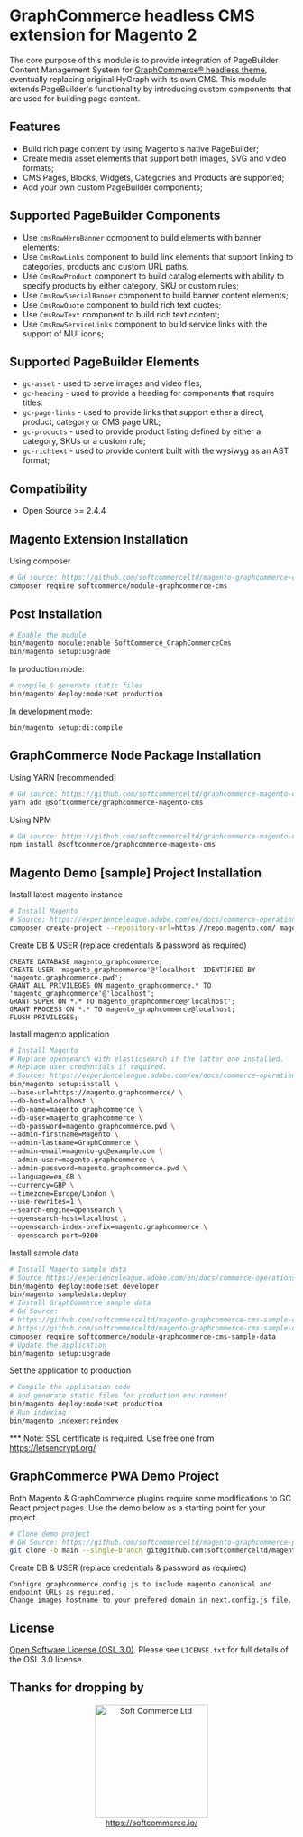 # GraphCommerce headless CMS extension for Magento 2
The core purpose of this module is to provide integration of PageBuilder Content Management System for [GraphCommerce® headless theme](https://www.graphcommerce.org/), eventually replacing original HyGraph with its own CMS.
This module extends PageBuilder's functionality by introducing custom components that are used for building page content.

## Features
- Build rich page content by using Magento's native PageBuilder;
- Create media asset elements that support both images, SVG and video formats;
- CMS Pages, Blocks, Widgets, Categories and Products are supported;
- Add your own custom PageBuilder components;

## Supported PageBuilder Components
- Use `cmsRowHeroBanner` component to build elements with banner elements;
- Use `CmsRowLinks` component to build link elements that support linking to categories, products and custom URL paths. 
- Use `CmsRowProduct` component to build catalog elements with ability to specify products by either category, SKU or custom rules;
- Use `CmsRowSpecialBanner` component to build banner content elements;
- Use `CmsRowQuote` component to build rich text quotes;
- Use `CmsRowText` component to build rich text content;
- Use `CmsRowServiceLinks` component to build service links with the support of MUI icons;

## Supported PageBuilder Elements
- `gc-asset` - used to serve images and video files;
- `gc-heading` - used to provide a heading for components that require titles.
- `gc-page-links` - used to provide links that support either a direct, product, category or CMS page URL;
- `gc-products` - used to provide product listing defined by either a category, SKUs or a custom rule;
- `gc-richtext` - used to provide content built with the wysiwyg as an AST format;

## Compatibility
- Open Source >= 2.4.4

## Magento Extension Installation
Using composer

```sh
# GH source: https://github.com/softcommerceltd/magento-graphcommerce-cms
composer require softcommerce/module-graphcommerce-cms
```

## Post Installation

```sh
# Enable the module
bin/magento module:enable SoftCommerce_GraphCommerceCms
bin/magento setup:upgrade
```

In production mode:
```sh
# compile & generate static files
bin/magento deploy:mode:set production
```

In development mode:
```
bin/magento setup:di:compile
```

## GraphCommerce Node Package Installation
Using YARN [recommended]

```sh
# GH source: https://github.com/softcommerceltd/graphcommerce-magento-cms
yarn add @softcommerce/graphcommerce-magento-cms
```
Using NPM

```sh
# GH source: https://github.com/softcommerceltd/graphcommerce-magento-cms
npm install @softcommerce/graphcommerce-magento-cms
```

## Magento Demo [sample] Project Installation

Install latest magento instance

```sh
# Install Magento
# Source: https://experienceleague.adobe.com/en/docs/commerce-operations/installation-guide/composer
composer create-project --repository-url=https://repo.magento.com/ magento/project-community-edition magento.graphcommerce
```

Create DB & USER (replace credentials & password as required)
```
CREATE DATABASE magento_graphcommerce;
CREATE USER 'magento_graphcommerce'@'localhost' IDENTIFIED BY 'magento.graphcommerce.pwd';
GRANT ALL PRIVILEGES ON magento_graphcommerce.* TO 'magento_graphcommerce'@'localhost';
GRANT SUPER ON *.* TO magento_graphcommerce@'localhost';
GRANT PROCESS ON *.* TO magento_graphcommerce@localhost;
FLUSH PRIVILEGES;
```

Install magento application

```sh
# Install Magento
# Replace opensearch with elasticsearch if the latter one installed.
# Replace user credentials if required.
# Source: https://experienceleague.adobe.com/en/docs/commerce-operations/installation-guide/composer
bin/magento setup:install \
--base-url=https://magento.graphcommerce/ \
--db-host=localhost \
--db-name=magento_graphcommerce \
--db-user=magento_graphcommerce \
--db-password=magento.graphcommerce.pwd \
--admin-firstname=Magento \
--admin-lastname=GraphCommerce \
--admin-email=magento-gc@example.com \
--admin-user=magento.graphcommerce \
--admin-password=magento.graphcommerce.pwd \
--language=en_GB \
--currency=GBP \
--timezone=Europe/London \
--use-rewrites=1 \
--search-engine=opensearch \
--opensearch-host=localhost \
--opensearch-index-prefix=magento.graphcommerce \
--opensearch-port=9200
```

Install sample data

```sh
# Install Magento sample data
# Source https://experienceleague.adobe.com/en/docs/commerce-operations/installation-guide/next-steps/sample-data/composer-packages
bin/magento deploy:mode:set developer
bin/magento sampledata:deploy
# Install GraphCommerce sample data
# GH Source:
# https://github.com/softcommerceltd/magento-graphcommerce-cms-sample-data
# https://github.com/softcommerceltd/magento-graphcommerce-cms-sample-data-media
composer require softcommerce/module-graphcommerce-cms-sample-data
# Update the application
bin/magento setup:upgrade
```

Set the application to production

```sh
# Compile the application code
# and generate static files for production environment
bin/magento deploy:mode:set production
# Run indexing
bin/magento indexer:reindex
```

*** Note: SSL certificate is required. Use free one from https://letsencrypt.org/

## GraphCommerce PWA Demo Project

Both Magento & GraphCommerce plugins require some modifications to GC React project pages.
Use the demo below as a starting point for your project. 

```sh
# Clone demo project
# GH Source: https://github.com/softcommerceltd/magento-graphcommerce-pwa
git clone -b main --single-branch git@github.com:softcommerceltd/magento-graphcommerce-pwa.git
```

Create DB & USER (replace credentials & password as required)
```
Configre graphcommerce.config.js to include magento canonical and endpoint URLs as required. 
Change images hostname to your prefered domain in next.config.js file.
```

## License

[Open Software License (OSL 3.0)](https://opensource.org/licenses/osl-3.0.php).
Please see `LICENSE.txt` for full details of the OSL 3.0 license.

## Thanks for dropping by

<p align="center">
    <a href="https://softcommerce.io" target="_blank">
        <img src="https://softcommerce.co.uk/pub/media/banner/logo.svg" width="200" alt="Soft Commerce Ltd" />
    </a>
    <br />
    <a href="https://softcommerce.io" target="_blank">https://softcommerce.io/</a>
</p>
